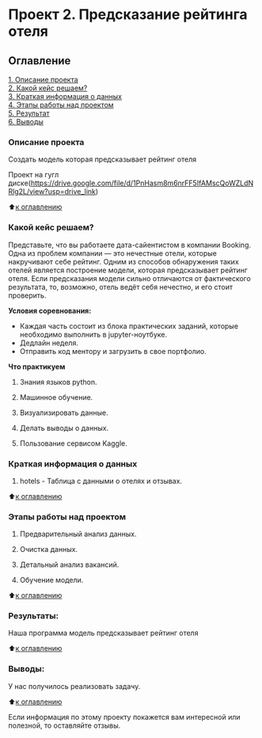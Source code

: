 # Проект 2. Предсказание рейтинга отеля

## Оглавление  
[1. Описание проекта](https://github.com/SemenPanin/data_scince/tree/main/project_2#описание-проекта)  
[2. Какой кейс решаем?](https://github.com/SemenPanin/data_scince/tree/main/project_2#какой-кейс-решаем)  
[3. Краткая информация о данных](https://github.com/SemenPanin/data_scince/tree/main/project_2#краткая-информация-о-данных)  
[4. Этапы работы над проектом](https://github.com/SemenPanin/data_scince/tree/main/project_2#этапы-работы-над-проектом)  
[5. Результат](https://github.com/SemenPanin/data_scince/tree/main/project_2#результаты)    
[6. Выводы](https://github.com/SemenPanin/data_scince/tree/main/project_2#выводы) 

### Описание проекта    
Создать модель которая предсказывает рейтинг отеля

Проект на гугл диске(https://drive.google.com/file/d/1PnHasm8m6nrFF5IfAMscQoWZLdNRlg2L/view?usp=drive_link)

:arrow_up:[к оглавлению](https://github.com/SemenPanin/data_scince/tree/main/project_2#проект-2-анализ-резюме-с-hh)


### Какой кейс решаем?    
Представьте, что вы работаете дата-сайентистом в компании Booking. Одна из проблем компании — это нечестные отели, которые накручивают себе рейтинг. Одним из способов обнаружения таких отелей является построение модели, которая предсказывает рейтинг отеля. Если предсказания модели сильно отличаются от фактического результата, то, возможно, отель ведёт себя нечестно, и его стоит проверить.

**Условия соревнования:**  
- Каждая часть состоит из блока практических заданий, которые необходимо выполнить в jupyter-ноутбуке.
- Дедлайн неделя.
- Отправить код ментору и загрузить в свое портфолио.


**Что практикуем**     
1. Знания языков  python.

2. Машинное обучение.

3. Визуализировать данные.

4. Делать выводы о данных.

5. Пользование сервисом Kaggle.



### Краткая информация о данных
1. hotels - Таблица с данными о отелях и отзывах.

:arrow_up:[к оглавлению](https://github.com/SemenPanin/data_scince/tree/main/project_2#проект-2-анализ-резюме-с-hh)


### Этапы работы над проектом  
1. Предварительный анализ данных.

2. Очистка данных.

3. Детальный анализ вакансий.

4. Обучение модели.

:arrow_up:[к оглавлению](https://github.com/SemenPanin/data_scince/tree/main/project_2#проект-2-анализ-резюме-с-hh)


### Результаты:  
Наша программа  модель предсказывает рейтинг отеля

:arrow_up:[к оглавлению](https://github.com/SemenPanin/data_scince/tree/main/project_2#проект-2-анализ-резюме-с-hh)


### Выводы:  

У нас получилось реализовать задачу.

:arrow_up:[к оглавлению](https://github.com/SemenPanin/data_scince/tree/main/project_2#проект-2-анализ-резюме-с-hh)


Если информация по этому проекту покажется вам интересной или полезной, то оставляйте отзывы.